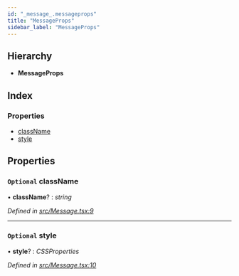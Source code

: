 ```yaml
---
id: "_message_.messageprops"
title: "MessageProps"
sidebar_label: "MessageProps"
---
```


## Hierarchy

* **MessageProps**

## Index

### Properties

* [className](_message_.messageprops.md#optional-classname)
* [style](_message_.messageprops.md#optional-style)

## Properties

### `Optional` className

• **className**? : *string*

*Defined in [src/Message.tsx:9](https://github.com/tarojsx/ui/blob/v0.11.0/src/Message.tsx#L9)*

___

### `Optional` style

• **style**? : *CSSProperties*

*Defined in [src/Message.tsx:10](https://github.com/tarojsx/ui/blob/v0.11.0/src/Message.tsx#L10)*
